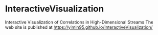 # InteractiveVisualization
Interactive Visualization of Correlations in High-Dimensional Streams
The web site is published at https://yimin95.github.io/InteractiveVisualization/
